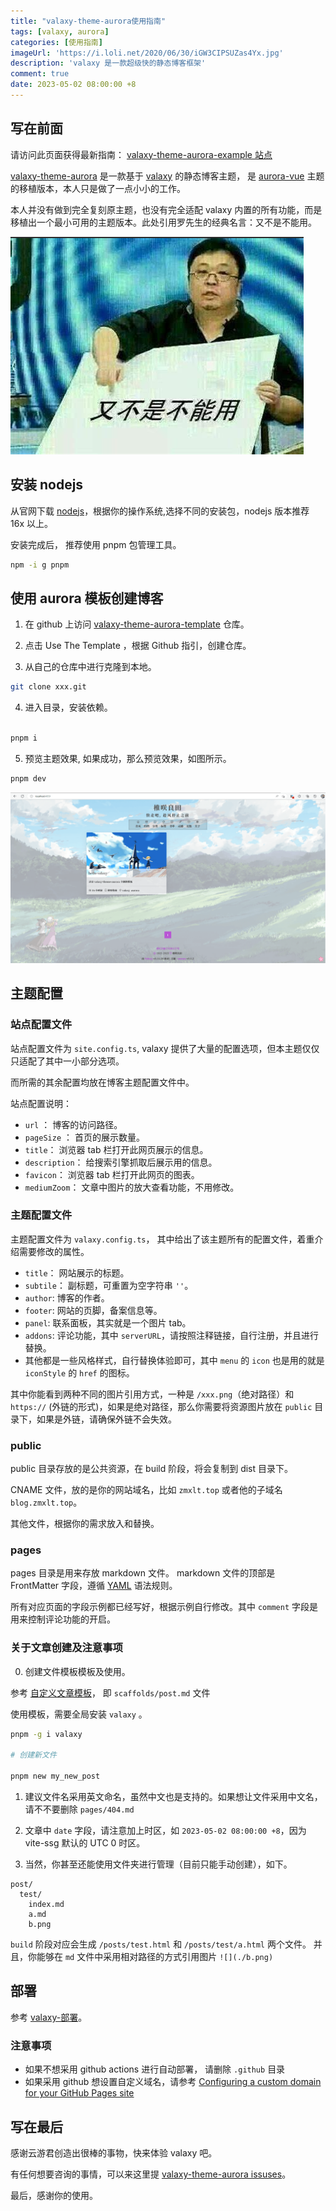 ```yaml
---
title: "valaxy-theme-aurora使用指南"
tags: [valaxy, aurora]
categories: [使用指南]
imageUrl: 'https://i.loli.net/2020/06/30/iGW3CIPSUZas4Yx.jpg'
description: 'valaxy 是一款超级快的静态博客框架'
comment: true
date: 2023-05-02 08:00:00 +8
---
```


## 写在前面

请访问此页面获得最新指南： [valaxy-theme-aurora-example 站点](https://aurora.zmxlt.top/)

[valaxy-theme-aurora](https://github.com/zmxlt/valaxy-theme-aurora) 是一款基于 [valaxy](https://valaxy.site/guide/getting-started) 的静态博客主题， 是 [aurora-vue](https://github.com/chanshiyucx/aurora) 主题的移植版本，本人只是做了一点小小的工作。

本人并没有做到完全复刻原主题，也没有完全适配 valaxy 内置的所有功能，而是移植出一个最小可用的主题版本。此处引用罗先生的经典名言：又不是不能用。

![](./0.png)

## 安装 nodejs

从官网下载 [nodejs](https://nodejs.org/en)，根据你的操作系统,选择不同的安装包，nodejs 版本推荐 16x 以上。

安装完成后， 推荐使用 pnpm 包管理工具。

```bash
npm -i g pnpm
```


## 使用 aurora 模板创建博客

1. 在 github 上访问 [valaxy-theme-aurora-template](https://github.com/zmxlt/valaxy-theme-aurora-template) 仓库。

2. 点击 Use The Template ，根据 Github 指引，创建仓库。

3. 从自己的仓库中进行克隆到本地。

```bash
git clone xxx.git
```

4. 进入目录，安装依赖。

```bash

pnpm i
```

5. 预览主题效果, 如果成功，那么预览效果，如图所示。

```bash
pnpm dev
```

![](./1.png)


## 主题配置

### 站点配置文件

站点配置文件为 `site.config.ts`, valaxy 提供了大量的配置选项，但本主题仅仅只适配了其中一小部分选项。

而所需的其余配置均放在博客主题配置文件中。

站点配置说明：

* `url` ： 博客的访问路径。
* `pageSize` ： 首页的展示数量。
* `title`： 浏览器 tab 栏打开此网页展示的信息。
* `description`： 给搜索引擎抓取后展示用的信息。
* `favicon`： 浏览器 tab 栏打开此网页的图表。
* `mediumZoom`： 文章中图片的放大查看功能，不用修改。

### 主题配置文件

主题配置文件为 `valaxy.config.ts`， 其中给出了该主题所有的配置文件，着重介绍需要修改的属性。

* `title`： 网站展示的标题。
* `subtile`： 副标题，可重置为空字符串 `''`。
* `author`: 博客的作者。
* `footer`: 网站的页脚，备案信息等。
* `panel`: 联系面板，其实就是一个图片 tab。
* `addons`: 评论功能，其中 `serverURL`，请按照注释链接，自行注册，并且进行替换。
* 其他都是一些风格样式，自行替换体验即可，其中 `menu` 的 `icon` 也是用的就是 `iconStyle` 的 `href` 的图标。


其中你能看到两种不同的图片引用方式，一种是 `/xxx.png`（绝对路径）和 `https://` (外链的形式)，如果是绝对路径，那么你需要将资源图片放在 `public` 目录下，如果是外链，请确保外链不会失效。

### public

public 目录存放的是公共资源，在 build 阶段，将会复制到 dist 目录下。

CNAME 文件，放的是你的网站域名，比如 `zmxlt.top` 或者他的子域名 `blog.zmxlt.top`。

其他文件，根据你的需求放入和替换。

### pages

pages 目录是用来存放 markdown 文件。 markdown 文件的顶部是 FrontMatter 字段，遵循 [YAML](https://www.runoob.com/w3cnote/yaml-intro.html) 语法规则。

所有对应页面的字段示例都已经写好，根据示例自行修改。其中 `comment` 字段是用来控制评论功能的开启。


### 关于文章创建及注意事项

0. 创建文件模板模板及使用。

参考 [自定义文章模板](https://valaxy.site/guide/custom/templates)， 即 `scaffolds/post.md` 文件

使用模板，需要全局安装 `valaxy` 。

```bash
pnpm -g i valaxy

# 创建新文件

pnpm new my_new_post
```

1. 建议文件名采用英文命名，虽然中文也是支持的。如果想让文件采用中文名，请不不要删除 `pages/404.md`

2. 文章中 `date` 字段，请注意加上时区，如 `2023-05-02 08:00:00 +8`，因为 vite-ssg 默认的 UTC 0 时区。

3. 当然，你甚至还能使用文件夹进行管理（目前只能手动创建），如下。


```
post/
  test/
    index.md
    a.md
    b.png
```

`build` 阶段对应会生成 `/posts/test.html` 和 `/posts/test/a.html` 两个文件。 并且，你能够在 `md` 文件中采用相对路径的方式引用图片 `![](./b.png)`

## 部署

参考 [valaxy-部署](https://valaxy.site/guide/deploy)。

### 注意事项

* 如果不想采用 github actions 进行自动部署， 请删除 `.github` 目录
* 如果采用 github 想设置自定义域名，请参考 [Configuring a custom domain for your GitHub Pages site](https://docs.github.com/en/pages/configuring-a-custom-domain-for-your-github-pages-site)


## 写在最后

感谢云游君创造出很棒的事物，快来体验 valaxy 吧。

有任何想要咨询的事情，可以来这里提 [valaxy-theme-aurora issuses](https://github.com/zmxlt/valaxy-theme-aurora/issues)。

最后，感谢你的使用。

